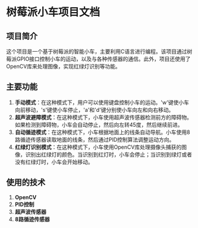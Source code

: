 # 树莓派小车项目文档

## 项目简介

这个项目是一个基于树莓派的智能小车，主要利用C语言进行编程。该项目通过树莓派GPIO接口控制小车的运动，以及与各种传感器的通信。此外，项目还使用了OpenCV库来处理图像，实现红绿灯识别等功能。

## 主要功能

1. **手动模式**：在这种模式下，用户可以使用键盘控制小车的运动。'w'键使小车向前移动，'s'键使小车停止，'a'和'd'键分别使小车向左和向右移动。
2. **超声波避障模式**：在这种模式下，小车使用超声波传感器检测前方的障碍物。如果检测到障碍物，小车会自动停止，然后向左转45度，然后继续前进。
3. **自动循迹模式**：在这种模式下，小车根据地面上的线条自动导航。小车使用8路循迹传感器读取地面的线条，然后通过PID控制算法调整运动方向。
4. **红绿灯识别模式**：在这种模式下，小车使用OpenCV库处理摄像头捕获的图像，识别出红绿灯的颜色。当识别到红灯时，小车会停止；当识别到绿灯或者没有红绿灯时，小车会开始移动。

## 使用的技术

1. **OpenCV**
2. **PID控制**
3. **超声波传感器**
4. **8路循迹传感器**
